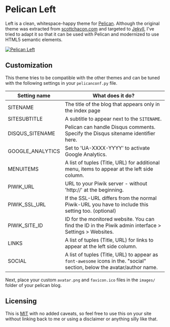 # Pelican Left

Left is a clean, whitespace-happy theme for [Pelican](http://getpelican.com).
Although the original theme was extracted from [scottchacon.com](http://scottchacon.com/)
and targeted to [Jekyll](https://github.com/mojombo/jekyll), I've tried to adapt it so
that it can be used with Pelican and modernized to use HTML5 semantic elements.


[![Pelican Left](http://i.imgur.com/NT0iQ70.png)](http://hernantz.github.io "Live Demo")


## Customization

This theme tries to be compatible with the other themes and can be tuned 
with the following settings in your `pelicanconf.py` file.

| Setting name     | What does it do?                                                                                                        |
|------------------|-------------------------------------------------------------------------------------------------------------------------|
| SITENAME         | The title of the blog that appears only in the index page                                                               |
| SITESUBTITLE     | A subtitle to appear next to the `SITENAME`.                                                                            |
| DISQUS_SITENAME  | Pelican can handle Disqus comments. Specify the Disqus sitename identifier here.                                        |
| GOOGLE_ANALYTICS | Set to 'UA-XXXX-YYYY' to activate Google Analytics.                                                                     |
| MENUITEMS        | A list of tuples (Title, URL) for additional menu, items to appear at the left side column.                             |
| PIWIK_URL        | URL to your Piwik server - without 'http://' at the beginning.                                                          |
| PIWIK_SSL_URL    | If the SSL-URL differs from the normal Piwik-URL you have to include this setting too. (optional)                       |
| PIWIK_SITE_ID    | ID for the monitored website. You can find the ID in the Piwik admin interface > Settings > Websites.                   |
| LINKS            | A list of tuples (Title, URL) for links to appear at the left side column.                                              |
| SOCIAL           | A list of tuples (Title, URL) to appear as `font-awesome` icons in the. "social" section, below the avatar/author name. |

Next, place your custom `avatar.png` and `favicon.ico` files in the `images/` folder of
your pelican blog.


## Licensing

This is [MIT](https://github.com/hernantz/pelican-left/blob/master/LICENSE) with no
added caveats, so feel free to use this on your site without linking back to
me or using a disclaimer or anything silly like that.
